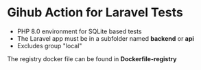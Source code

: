 # Gihub Action for Laravel Tests

* PHP 8.0 environment for SQLite based tests
* The Laravel app must be in a subfolder named **backend** or **api**
* Excludes group "local"

The registry docker file can be found in **Dockerfile-registry**